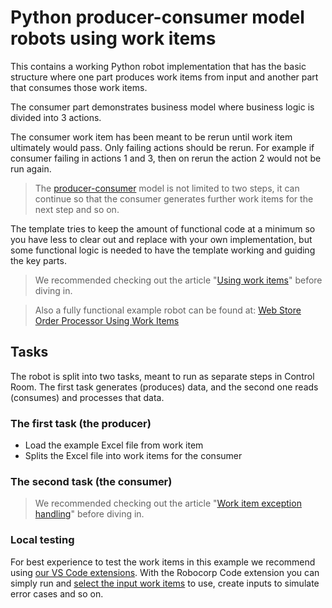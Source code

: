 # Python producer-consumer model robots using work items

This contains a working Python robot implementation that has the basic structure where one part produces work items from input and another part that consumes those work items.

The consumer part demonstrates business model where business logic is divided into 3 actions.

The consumer work item has been meant to be rerun until work item ultimately would pass. Only failing actions should
be rerun. For example if consumer failing in actions 1 and 3, then on rerun the action 2 would not be run again.

> The [producer-consumer](https://en.wikipedia.org/wiki/Producer%E2%80%93consumer_problem) model is not limited to two steps, it can continue so that the consumer generates further work items for the next step and so on.

The template tries to keep the amount of functional code at a minimum so you have less to clear out and replace with your own implementation, but some functional logic is needed to have the template working and guiding the key parts.

> We recommended checking out the article "[Using work items](https://robocorp.com/docs/development-guide/control-room/work-items)" before diving in.

> Also a fully functional example robot can be found at: [Web Store Order Processor Using Work Items](https://robocorp.com/portal/robot/robocorp/example-web-store-work-items)

## Tasks

The robot is split into two tasks, meant to run as separate steps in Control Room. The first task generates (produces) data, and the second one reads (consumes) and processes that data.

### The first task (the producer)

- Load the example Excel file from work item
- Splits the Excel file into work items for the consumer

### The second task (the consumer)

> We recommended checking out the article "[Work item exception handling](https://robocorp.com/docs/development-guide/control-room/work-items#work-item-exception-handling)" before diving in.

### Local testing

For best experience to test the work items in this example we recommend using [our VS Code extensions](https://robocorp.com/docs/developer-tools/visual-studio-code). With the Robocorp Code extension you can simply run and [select the input work items](https://robocorp.com/docs/developer-tools/visual-studio-code/extension-features#using-work-items) to use, create inputs to simulate error cases and so on.

